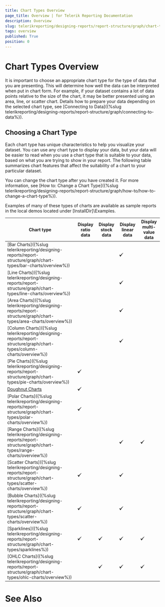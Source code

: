```yaml
---
title: Chart Types Overview
page_title: Overview | for Telerik Reporting Documentation
description: Overview
slug: telerikreporting/designing-reports/report-structure/graph/chart-types/overview
tags: overview
published: True
position: 0
---
```


# Chart Types Overview



It is important to choose an appropriate chart type for the type of data that you are presenting. This will determine how
        well the data can be interpreted when put in chart form. For example, if your dataset contains a lot of data points relative to
        the size of the chart, it may be better presented using an area, line, or scatter chart. Details how to prepare your
        data depending on the selected chart type, see [Connecting to Data]({%slug telerikreporting/designing-reports/report-structure/graph/connecting-to-data%}).

## Choosing a Chart Type

Each chart type has unique characteristics to help you visualize your dataset. You can use any chart type to 
        display your data, but your data will be easier to read when you use a chart type that is suitable to your data, 
        based on what you are trying to show in your report. The following table summarizes chart features that affect the 
        suitability of a chart to your particular dataset.

You can change the chart type after you have created it. For more information, see [How to: Change a Chart Type]({%slug telerikreporting/designing-reports/report-structure/graph/how-to/how-to-change-a-chart-type%}).

Examples of many of these types of charts are available as sample reports in the local demos located under [InstallDir]\Examples.


| Chart type | Display ratio data | Display stock data | Display linear data | Display multi-value data |
| ------ | ------ | ------ | ------ | ------ |
|[Bar Charts]({%slug telerikreporting/designing-reports/report-structure/graph/chart-types/bar-charts/overview%})|||![checkmark](images/checkmark.gif)||
|[Line Charts]({%slug telerikreporting/designing-reports/report-structure/graph/chart-types/line-charts/overview%})|||![checkmark](images/checkmark.gif)||
|[Area Charts]({%slug telerikreporting/designing-reports/report-structure/graph/chart-types/area-charts/overview%})|||![checkmark](images/checkmark.gif)||
|[Column Charts]({%slug telerikreporting/designing-reports/report-structure/graph/chart-types/column-charts/overview%})|||![checkmark](images/checkmark.gif)||
|[Pie Charts]({%slug telerikreporting/designing-reports/report-structure/graph/chart-types/pie-charts/overview%})|![checkmark](images/checkmark.gif)||||
|[Doughnut Charts](9ed47840-c3ab-48c8-9845-f43066ba981e#choosing-a-chart-type)|![checkmark](images/checkmark.gif)||||
|[Polar Charts]({%slug telerikreporting/designing-reports/report-structure/graph/chart-types/polar-charts/overview%})|![checkmark](images/checkmark.gif)||||
|[Range Charts]({%slug telerikreporting/designing-reports/report-structure/graph/chart-types/range-charts/overview%})|||![checkmark](images/checkmark.gif)|![checkmark](images/checkmark.gif)|
|[Scatter Charts]({%slug telerikreporting/designing-reports/report-structure/graph/chart-types/scatter-charts/overview%})|![checkmark](images/checkmark.gif)||![checkmark](images/checkmark.gif)||
|[Bubble Charts]({%slug telerikreporting/designing-reports/report-structure/graph/chart-types/scatter-charts/overview%})|![checkmark](images/checkmark.gif)||![checkmark](images/checkmark.gif)||
|[Sparklines]({%slug telerikreporting/designing-reports/report-structure/graph/chart-types/sparklines%})|![checkmark](images/checkmark.gif)|![checkmark](images/checkmark.gif)|![checkmark](images/checkmark.gif)|![checkmark](images/checkmark.gif)|
|[OHLC Charts]({%slug telerikreporting/designing-reports/report-structure/graph/chart-types/ohlc-charts/overview%})||![checkmark](images/checkmark.gif)|![checkmark](images/checkmark.gif)|![checkmark](images/checkmark.gif)|

# See Also
